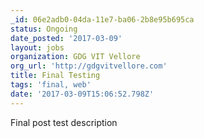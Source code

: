 ```yaml
---
_id: 06e2adb0-04da-11e7-ba06-2b8e95b695ca
status: Ongoing
date_posted: '2017-03-09'
layout: jobs
organization: GDG VIT Vellore
org_url: 'http://gdgvitvellore.com'
title: Final Testing
tags: 'final, web'
date: '2017-03-09T15:06:52.798Z'
---
```

Final post test description
